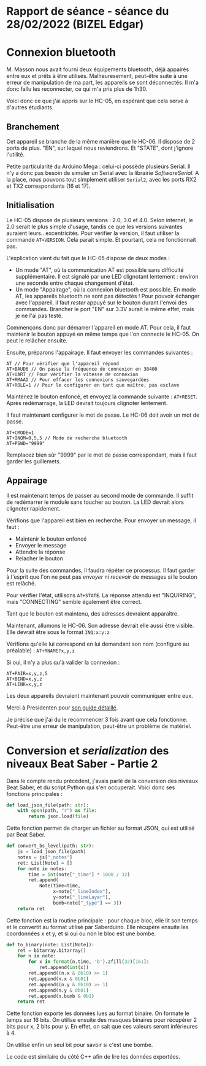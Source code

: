 # Rapport de séance - séance du 28/02/2022 (BIZEL Edgar)

# Connexion bluetooth

M. Masson nous avait fourni deux équipements bluetooth, déjà appairés entre eux et prêts à être utilisés.
Malheuresement, peut-être suite à une erreur de manipulation de ma part, les appareils se sont déconnectés. Il m'a donc fallu les reconnecter, ce qui m'a pris plus de 1h30.

Voici donc ce que j'ai appris sur le HC-05, en espérant que cela serve à d'autres étudiants.

## Branchement

Cet appareil se branche de la même manière que le HC-06. Il dispose de 2 ports de plus. "EN", sur lequel nous reviendrons. Et "STATE", dont j'ignore l'utilité.

Petite particularité du Arduino Mega : celui-ci possède plusieurs Serial. Il n'y a donc pas besoin de simuler un Serial avec la librairie *SoftwareSerial*. A la place, nous pouvons tout simplement utiliser `Serial2`, avec les ports RX2 et TX2 correspondants (16 et 17).

## Initialisation

Le HC-05 dispose de plusieurs versions : 2.0, 3.0 et 4.0. Selon internet, le 2.0 serait le plus simple d'usage, tandis ce que les versions suivantes auraient leurs.. excentricités. Pour vérifier la version, il faut utiliser la commande `AT+VERSION`. Cela parait simple. Et pourtant, cela ne fonctionnait pas.

L'explication vient du fait que le HC-05 dispose de deux modes :
- Un mode "AT", où la communication AT est possible sans difficulté supplémentaire. Il est signalé par une LED clignotant lentement : environ une seconde entre chaque changement d'état.
- Un mode "Appairage", où la connexion bluetooth est possible. En mode AT, les appareils bluetooth ne sont pas détectés ! Pour pouvoir échanger avec l'appareil, il faut *rester* appuyé sur le bouton durant l'envoi des commandes. Brancher le port "EN" sur 3.3V aurait le même effet, mais je ne l'ai pas testé.

Commençons donc par démarrer l'appareil en mode AT. Pour cela, il faut maintenir le bouton appuyé en même temps que l'on connecte le HC-05. On peut le relâcher ensuite.

Ensuite, préparons l'appairage. Il faut envoyer les commandes suivantes :
```
AT // Pour vérifier que l'appareil répond
AT+BAUD6 // On passe la fréquence de connexion en 38400
AT+UART // Pour vérifier la vitesse de connexion
AT+RMAAD // Pour effacer les connexions sauvegardées
AT+ROLE=1 // Pour le configurer en tant que maître, pas esclave
```

Maintenez le bouton enfoncé, et envoyez la commande suivante : `AT+RESET`. Après redémarrage, la LED devrait toujours clignoter lentement.

Il faut maintenant configurer le mot de passe. Le HC-06 doit avoir un mot de passe.
```
AT+CMODE=1
AT+INQM=0,5,5 // Mode de recherche bluetooth
AT+PSWD="9999"
```
Remplacez bien sûr "9999" par le mot de passe correspondant, mais il faut garder les guillemets.

## Appairage

Il est maintenant temps de passer au second mode de commande. Il suffit de redémarrer le module sans toucher au bouton. La LED devrait alors clignoter rapidement.

Vérifions que l'appareil est bien en recherche. Pour envoyer un message, il faut :
- Maintenir le bouton enfoncé
- Envoyer le message
- Attendre la réponse
- Relacher le bouton

Pour la suite des commandes, il faudra répéter ce processus. Il faut garder à l'esprit que l'on ne peut pas *envoyer* ni *recevoir* de messages si le bouton est relâché.

Pour vérifier l'état, utilisons `AT+STATE`. La réponse attendu est "INQUIRING", mais "CONNECTING" semble également être correct.

Tant que le bouton est maintenu, des adresses devraient apparaître.

Maintenant, allumons le HC-06. Son adresse devrait elle aussi être visible. Elle devrait être sous le format `INQ:x:y:z`

Vérifions qu'elle lui correspond en lui demandant son nom (configuré au préalable) : `AT+RNAME?x,y,z`

Si oui, il n'y a plus qu'à valider la connexion :
```
AT+PAIR=x,y,z,5
AT+BIND=x,y,z
AT+LINK=x,y,z
``` 

Les deux appareils devraient maintenant pouvoir communiquer entre eux.

Merci à Presidenten pour [son guide détaillé](https://arduino.stackexchange.com/a/55264).

Je précise que j'ai du le recommencer 3 fois avant que cela fonctionne. Peut-être une erreur de manipulation, peut-être un problème de matériel.

# Conversion et *serialization* des niveaux Beat Saber - Partie 2

Dans le compte rendu précédent, j'avais parlé de la conversion des niveaux Beat Saber, et du script Python qui s'en occuperait. Voici donc ses fonctions principales :
```py
def load_json_file(path: str):
    with open(path, "r") as file:
        return json.load(file)
```
Cette fonction permet de charger un fichier au format JSON, qui est utilisé par Beat Saber.
```py
def convert_bs_level(path: str):
    js = load_json_file(path)
    notes = js["_notes"]
    ret: List[Note] = []
    for note in notes:
        time = int(note["_time"] * 1000 / 32)
        ret.append(
            Note(time=time,
                 x=note["_lineIndex"],
                 y=note["_lineLayer"],
                 bomb=note["_type"] == 3))
    return ret
```
Cette fonction est la routine principale : pour chaque bloc, elle lit son temps et le convertit au format utilisé par Saberduino. Elle récupère ensuite les coordonnées x et y, et si oui ou non le bloc est une bombe.

```py
def to_binary(note: List[Note]):
    ret = bitarray.bitarray()
    for n in note:
        for x in format(n.time, 'b').zfill(32)[16:]:
            ret.append(int(x))
        ret.append((n.x & 0b10) >> 1)
        ret.append(n.x & 0b01)
        ret.append((n.y & 0b10) >> 1)
        ret.append(n.y & 0b01)
        ret.append(n.bomb & 0b1)
    return ret
```
Cette fonction exporte les données lues au format binaire. On formate le temps sur 16 bits. On utilise ensuite des masques binaires pour récupérer 2 bits pour x, 2 bits pour y. En effet, on sait que ces valeurs seront inférieures à 4.

On utilise enfin un seul bit pour savoir si c'est une bombe.

Le code est similaire du côté C++ afin de lire les données exportées.
